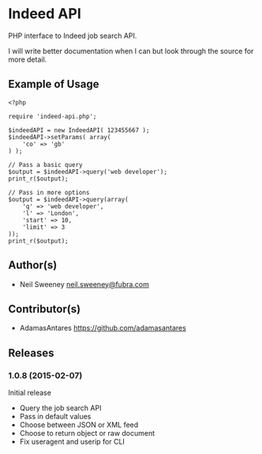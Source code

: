 Indeed API
===============================================================================

PHP interface to Indeed job search API.

I will write better documentation when I can but look through the source for
more detail.


Example of Usage
-------------------------------------------------------------------------------

    <?php

    require 'indeed-api.php';

    $indeedAPI = new IndeedAPI( 123455667 );
    $indeedAPI->setParams( array(
        'co' => 'gb'
    ) );

    // Pass a basic query
    $output = $indeedAPI->query('web developer');
    print_r($output);

    // Pass in more options
    $output = $indeedAPI->query(array(
        'q' => 'web developer',
        'l' => 'London',
        'start' => 10,
        'limit' => 3
    ));
    print_r($output);


Author(s)
-------------------------------------------------------------------------------

- Neil Sweeney <neil.sweeney@fubra.com>

Contributor(s)
-------------------------------------------------------------------------------

- AdamasAntares https://github.com/adamasantares


Releases
-------------------------------------------------------------------------------

### 1.0.8 (2015-02-07)

Initial release

* Query the job search API
* Pass in default values
* Choose between JSON or XML feed
* Choose to return object or raw document
* Fix useragent and userip for CLI
